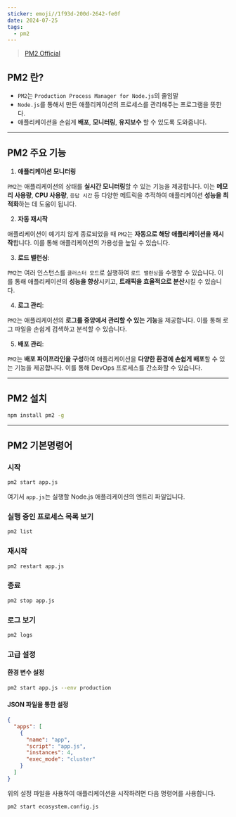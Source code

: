 ```yaml
---
sticker: emoji//1f93d-200d-2642-fe0f
date: 2024-07-25
tags:
  - pm2
---
```

> [PM2 Official](https://pm2.keymetrics.io/)

## **PM2** 란?
- `PM2`는 `Production Process Manager for Node.js`의 줄임말
- `Node.js`를 통해서 만든 애플리케이션의 프로세스를 관리해주는 프로그램을 뜻한다. 
- 애플리케이션을 손쉽게 **배포**, **모니터링**, **유지보수** 할 수 있도록 도와줍니다. 

---

## PM2 주요 기능

1. **애플리케이션 모니터링**

`PM2`는 애플리케이션의 상태를 **실시간 모니터링**할 수 있는 기능을 제공합니다. 이는 **메모리 사용량**, **CPU 사용량**, `응답 시간` 등 다양한 메트릭을 추적하여 애플리케이션 **성능을 최적화**하는 데 도움이 됩니다.

2. **자동 재시작**

애플리케이션이 예기치 않게 종료되었을 때 `PM2`는 **자동으로 해당 애플리케이션을 재시작**합니다. 이를 통해 애플리케이션의 가용성을 높일 수 있습니다.

3. **로드 밸런싱**:

`PM2`는 여러 인스턴스를 `클러스터 모드`로 실행하여 `로드 밸런싱`을 수행할 수 있습니다. 이를 통해 애플리케이션의 **성능을 향상**시키고, **트래픽을 효율적으로 분산**시킬 수 있습니다.

4. **로그 관리**:

`PM2`는 애플리케이션의 **로그를 중앙에서 관리할 수 있는 기능**을 제공합니다. 이를 통해 로그 파일을 손쉽게 검색하고 분석할 수 있습니다.

5. **배포 관리**:

`PM2`는 **배포 파이프라인을 구성**하여 애플리케이션을 **다양한 환경에 손쉽게 배포**할 수 있는 기능을 제공합니다. 이를 통해 DevOps 프로세스를 간소화할 수 있습니다.

---
  
## PM2 설치 

```bash
npm install pm2 -g
```

---

## PM2 기본명령어

### 시작

```bash
pm2 start app.js
```

여기서 `app.js`는 실행할 Node.js 애플리케이션의 엔트리 파일입니다.

### 실행 중인 프로세스 목록 보기

```bash
pm2 list
```

### 재시작

```bash
pm2 restart app.js
```

### 종료

```bash
pm2 stop app.js
```

### 로그 보기

```bash
pm2 logs
```

### 고급 설정

#### 환경 변수 설정

```bash
pm2 start app.js --env production
```

#### JSON 파일을 통한 설정

```json
{
  "apps": [
    {
      "name": "app",
      "script": "app.js",
      "instances": 4,
      "exec_mode": "cluster"
    }
  ]
}
```

위의 설정 파일을 사용하여 애플리케이션을 시작하려면 다음 명령어를 사용합니다.

```bash
pm2 start ecosystem.config.js
```